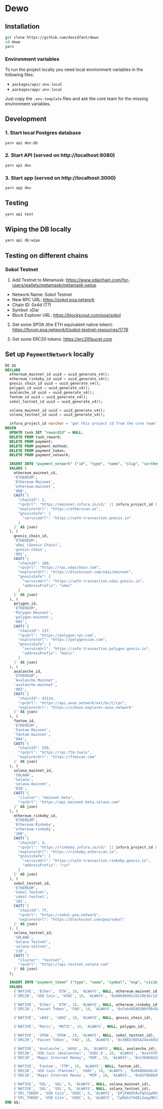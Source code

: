 
# Dewo

## Installation
```bash
git clone https://github.com/davidfant/dewo
cd dewo
yarn
```

### Environment variables
To run the project locally you need local environment variables in the following files:
* `packages/api/.env.local`
* `packages/app/.env.local`

Just copy the `.env.template` files and ask the core team for the missing environment variables.

## Development
### 1. Start local Postgres database
```bash
yarn api dev:db
```

### 2. Start API (served on http://localhost:8080)
```bash
yarn api dev
```

### 3. Start app (served on http://localhost:3000)
```bash
yarn app dev
```

## Testing
```bash
yarn api test
```

## Wiping the DB locally
```bash
yarn api db:wipe
```

## Testing on different chains

### Sokol Testnet
1. Add Testnet to Metamask:
https://www.xdaichain.com/for-users/wallets/metamask/metamask-setup

* Network Name: Sokol Testnet
* New RPC URL: https://sokol.poa.network
* Chain ID: 0x4d (77)
* Symbol: xDai
* Block Explorer URL: https://blockscout.com/poa/sokol

2. Get some SPOA (the ETH equivalent native token): https://forum.poa.network/t/sokol-testnet-resources/1776

3. Get some ERC20 tokens: https://erc20faucet.com

## Set up `PaymentNetwork` locally
```sql
DO $$
DECLARE
  ethereum_mainnet_id uuid = uuid_generate_v4();
  ethereum_rinkeby_id uuid = uuid_generate_v4();
  gnosis_chain_id uuid = uuid_generate_v4();
  polygon_id uuid = uuid_generate_v4();
  avalanche_id uuid = uuid_generate_v4();
  fantom_id uuid = uuid_generate_v4();
  sokol_testnet_id uuid = uuid_generate_v4();

  solana_mainnet_id uuid = uuid_generate_v4();
  solana_testnet_id uuid = uuid_generate_v4();

  infura_project_id varchar = 'get this project id from the core team';
BEGIN
  UPDATE task SET "rewardId" = NULL;
  DELETE FROM task_reward;
  DELETE FROM payment;
  DELETE FROM payment_method;
  DELETE FROM payment_token;
  DELETE FROM payment_network;

  INSERT INTO "payment_network" ("id", "type", "name", "slug", "sortKey", "config")
  VALUES (
    ethereum_mainnet_id,
    'ETHEREUM',
    'Ethereum Mainnet',
    'ethereum-mainnet',
    '000',
    CAST('{
      "chainId": 1,
      "rpcUrl": "https://mainnet.infura.io/v3/' || infura_project_id || '",
      "explorerUrl": "https://etherscan.io",
      "gnosisSafe": {
        "serviceUrl": "https://safe-transaction.gnosis.io"
      }
    }' AS json)
  ), (
    gnosis_chain_id,
    'ETHEREUM',
    'xDai (Gnosis Chain)',
    'gnosis-chain',
    '001',
    CAST('{
      "chainId": 100,
      "rpcUrl": "https://rpc.xdaichain.com",
      "explorerUrl": "https://blockscout.com/xdai/mainnet",
      "gnosisSafe": {
        "serviceUrl": "https://safe-transaction.xdai.gnosis.io",
        "addressPrefix": "xdai"
      }
    }' AS json)
  ), (
    polygon_id,
    'ETHEREUM',
    'Polygon Mainnet',
    'polygon-mainnet',
    '002',
    CAST('{
      "chainId": 137,
      "rpcUrl": "https://polygon-rpc.com",
      "explorerUrl": "https://polygonscan.com",
      "gnosisSafe": {
        "serviceUrl": "https://safe-transaction.polygon.gnosis.io",
        "addressPrefix": "matic"
      }
    }' AS json)
  ), (
    avalanche_id,
    'ETHEREUM',
    'Avalanche Mainnet',
    'avalanche-mainnet',
    '003',
    CAST('{
      "chainId": 43114,
      "rpcUrl": "https://api.avax.network/ext/bc/C/rpc",
      "explorerUrl": "https://cchain.explorer.avax.network"
    }' AS json)
  ), (
    fantom_id,
    'ETHEREUM',
    'Fantom Mainnet',
    'fantom-mainnet',
    '004',
    CAST('{
      "chainId": 250,
      "rpcUrl": "https://rpc.ftm.tools",
      "explorerUrl": "https://ftmscan.com"
    }' AS json)
  ), (
    solana_mainnet_id,
    'SOLANA',
    'Solana',
    'solana-mainnet',
    '010',
    CAST('{
      "cluster": "mainnet-beta",
      "rpcUrl": "https://api.mainnet-beta.solana.com"
    }' AS json)
  ), (
    ethereum_rinkeby_id,
    'ETHEREUM',
    'Ethereum Rinkeby',
    'ethereum-rinkeby',
    '100',
    CAST('{
      "chainId": 4,
      "rpcUrl": "https://rinkeby.infura.io/v3/' || infura_project_id || '",
      "explorerUrl": "https://rinkeby.etherscan.io",
      "gnosisSafe": {
        "serviceUrl": "https://safe-transaction.rinkeby.gnosis.io",
        "addressPrefix": "rin"
      }
    }' AS json)
  ), (
    sokol_testnet_id,
    'ETHEREUM',
    'Sokol Testnet',
    'sokol-testnet',
    '101',
    CAST('{
      "chainId": 77,
      "rpcUrl": "https://sokol.poa.network",
      "explorerUrl": "https://blockscout.com/poa/sokol"
    }' AS json)
  ), (
    solana_testnet_id,
    'SOLANA',
    'Solana Testnet',
    'solana-testnet',
    '110',
    CAST('{
      "cluster": "testnet",
      "rpcUrl": "https://api.testnet.solana.com"
    }' AS json)
  );

  INSERT INTO "payment_token" ("type", "name", "symbol", "exp", "visibility", "address", "networkId")
  VALUES
    ('NATIVE', 'Ether', 'ETH', 18, 'ALWAYS', NULL, ethereum_mainnet_id),
    ('ERC20', 'USD Coin', 'USDC', 18, 'ALWAYS', '0xA0b86991c6218b36c1d19D4a2e9Eb0cE3606eB48', ethereum_mainnet_id),

    ('NATIVE', 'Ether', 'ETH', 18, 'ALWAYS', NULL, ethereum_rinkeby_id),
    ('ERC20', 'Faucet Token', 'FAU', 18, 'ALWAYS', '0xFab46E002BbF0b4509813474841E0716E6730136', ethereum_rinkeby_id),

    ('NATIVE', 'xDAI', 'xDAI', 18, 'ALWAYS', NULL, gnosis_chain_id),

    ('NATIVE', 'Matic', 'MATIC', 18, 'ALWAYS', NULL, polygon_id),

    ('NATIVE', 'SPOA', 'SPOA', 18, 'ALWAYS', NULL, sokol_testnet_id),
    ('ERC20', 'Faucet Token', 'FAU', 18, 'ALWAYS', '0x3B6578D5A24e16010830bf6443bc9223D6B53480', sokol_testnet_id),

    ('NATIVE', 'Avalanche', 'AVAX', 18, 'ALWAYS', NULL, avalanche_id),
    ('ERC20', 'USD Coin (Avalanche)', 'USDC.E', 18, 'ALWAYS', '0xa7d7079b0fead91f3e65f86e8915cb59c1a4c664', avalanche_id),
    ('ERC20', 'Magic Internet Money', 'MIM', 18, 'ALWAYS', '0x130966628846BFd36ff31a822705796e8cb8C18D', avalanche_id),

    ('NATIVE', 'Fantom', 'FTM', 18, 'ALWAYS', NULL, fantom_id),
    ('ERC20', 'USD Coin (Fantom)', 'USDC', 18, 'ALWAYS', '0x04068da6c83afcfa0e13ba15a6696662335d5b75', fantom_id),
    ('ERC20', 'Magic Internet Money', 'MIM', 18, 'ALWAYS', '0x82f0b8b456c1a451378467398982d4834b6829c1', fantom_id),

    ('NATIVE', 'SOL', 'SOL', 9, 'ALWAYS', NULL, solana_mainnet_id),
    ('NATIVE', 'SOL', 'SOL', 9, 'ALWAYS', NULL, solana_testnet_id),
    ('SPL_TOKEN', 'USD Coin', 'USDC', 6, 'ALWAYS', 'EPjFWdd5AufqSSqeM2qN1xzybapC8G4wEGGkZwyTDt1v', solana_mainnet_id),
    ('SPL_TOKEN', 'USD Coin', 'USDC', 6, 'ALWAYS', 'CpMah17kQEL2wqyMKt3mZBdTnZbkbfx4nqmQMFDP5vwp', solana_testnet_id);
END $$;
```
